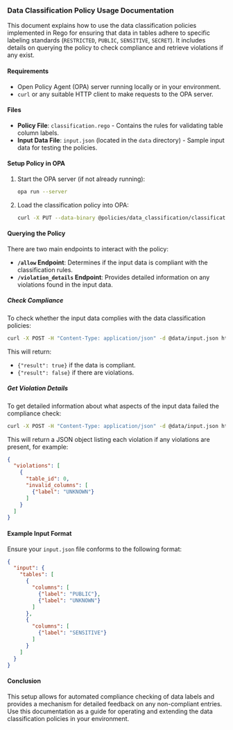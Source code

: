 ### Data Classification Policy Usage Documentation

This document explains how to use the data classification policies implemented in Rego for ensuring that data in tables adhere to specific labeling standards (`RESTRICTED`, `PUBLIC`, `SENSITIVE`, `SECRET`). It includes details on querying the policy to check compliance and retrieve violations if any exist.

#### Requirements

- Open Policy Agent (OPA) server running locally or in your environment.
- `curl` or any suitable HTTP client to make requests to the OPA server.

#### Files

- **Policy File**: `classification.rego` - Contains the rules for validating table column labels.
- **Input Data File**: `input.json` (located in the `data` directory) - Sample input data for testing the policies.

#### Setup Policy in OPA

1. Start the OPA server (if not already running):
   ```bash
   opa run --server
   ```

2. Load the classification policy into OPA:
   ```bash
   curl -X PUT --data-binary @policies/data_classification/classification.rego http://localhost:8181/v1/policies/dataclassification
   ```

#### Querying the Policy

There are two main endpoints to interact with the policy:

- **`/allow` Endpoint**: Determines if the input data is compliant with the classification rules.
- **`/violation_details` Endpoint**: Provides detailed information on any violations found in the input data.

##### Check Compliance

To check whether the input data complies with the data classification policies:

```bash
curl -X POST -H "Content-Type: application/json" -d @data/input.json http://localhost:8181/v1/data/dataclassification/allow
```

This will return:
- `{"result": true}` if the data is compliant.
- `{"result": false}` if there are violations.

##### Get Violation Details

To get detailed information about what aspects of the input data failed the compliance check:

```bash
curl -X POST -H "Content-Type: application/json" -d @data/input.json http://localhost:8181/v1/data/dataclassification/violation_details
```

This will return a JSON object listing each violation if any violations are present, for example:

```json
{
  "violations": [
    {
      "table_id": 0,
      "invalid_columns": [
        {"label": "UNKNOWN"}
      ]
    }
  ]
}
```

#### Example Input Format

Ensure your `input.json` file conforms to the following format:

```json
{
  "input": {
    "tables": [
      {
        "columns": [
          {"label": "PUBLIC"},
          {"label": "UNKNOWN"}
        ]
      },
      {
        "columns": [
          {"label": "SENSITIVE"}
        ]
      }
    ]
  }
}
```

#### Conclusion

This setup allows for automated compliance checking of data labels and provides a mechanism for detailed feedback on any non-compliant entries. Use this documentation as a guide for operating and extending the data classification policies in your environment.
